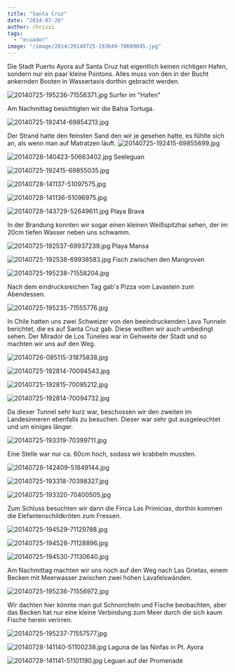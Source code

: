 ```yaml
---
title: "Santa Cruz"
date: "2014-07-28"
author: chrissi
tags: 
  - "ecuador"
image: "/image/2014/20140725-193649-70609045.jpg"
---
```


Die Stadt Puerto Ayora auf Santa Cruz hat eigentlich keinen richtigen Hafen, sondern nur ein paar kleine Pontons. Alles muss von den in der Bucht ankernden Booten in Wassertaxis dorthin gebracht werden.

![20140725-195236-71556371.jpg](images/20140725-195236-71556371.jpg) Surfer im "Hafen"

Am Nachmittag besichtigten wir die Bahia Tortuga.

![20140725-192414-69854213.jpg](images/20140725-192414-69854213.jpg)

Der Strand hatte den feinsten Sand den wir je gesehen hatte, es fühlte sich an, als wenn man auf Matratzen läuft. ![20140725-192415-69855699.jpg](images/20140725-192415-69855699.jpg)

![20140728-140423-50663402.jpg](images/20140728-140423-50663402.jpg) Seeleguan

![20140725-192415-69855035.jpg](images/20140725-192415-69855035.jpg)

![20140728-141137-51097575.jpg](images/20140728-141137-51097575.jpg)

![20140728-141136-51096975.jpg](images/20140728-141136-51096975.jpg)

![20140728-143729-52649611.jpg](images/20140728-143729-52649611.jpg) Playa Brava

In der Brandung konnten wir sogar einen kleinen Weißspitzhai sehen, der im 20cm tiefen Wasser neben uns schwamm.

![20140725-192537-69937239.jpg](images/20140725-192537-69937239.jpg) Playa Mansa

![20140725-192538-69938583.jpg](images/20140725-192538-69938583.jpg) Fisch zwischen den Mangroven

![20140725-195238-71558204.jpg](images/20140725-195238-71558204.jpg)

Nach dem eindrucksreichen Tag gab's Pizza vom Lavastein zum Abendessen.

![20140725-195235-71555776.jpg](images/20140725-195235-71555776.jpg)

In Chile hatten uns zwei Schweizer von den beeindruckenden Lava Tunneln berichtet, die es auf Santa Cruz gab. Diese wollten wir auch umbedingt sehen. Der Mirador de Los Túneles war in Gehweite der Stadt und so machten wir uns auf den Weg.

![20140726-085115-31875838.jpg](images/20140726-085115-31875838.jpg)

![20140725-192814-70094543.jpg](images/20140725-192814-70094543.jpg)

![20140725-192815-70095212.jpg](images/20140725-192815-70095212.jpg)

![20140725-192814-70094732.jpg](images/20140725-192814-70094732.jpg)

Da dieser Tunnel sehr kurz war, beschossen wir den zweiten im Landesinneren ebenfalls zu besuchen. Dieser war sehr gut ausgeleuchtet und um einiges länger.

![20140725-193319-70399711.jpg](images/20140725-193319-70399711.jpg)

Eine Stelle war nur ca. 60cm hoch, sodass wir krabbeln mussten.

![20140728-142409-51849144.jpg](images/20140728-142409-51849144.jpg)

![20140725-193318-70398327.jpg](images/20140725-193318-70398327.jpg)

![20140725-193320-70400505.jpg](images/20140725-193320-70400505.jpg)

Zum Schluss besuchten wir dann die Finca Las Primicias, dorthin kommen die Elefantenschildkröten zum Fressen.

![20140725-194529-71129788.jpg](images/20140725-194529-71129788.jpg)

![20140725-194528-71128896.jpg](images/20140725-194528-71128896.jpg)

![20140725-194530-71130640.jpg](images/20140725-194530-71130640.jpg)

Am Nachmittag machten wir uns noch auf den Weg nach Las Grietas, einem Becken mit Meerwasser zwischen zwei hohen Lavafelswänden.

![20140725-195236-71556972.jpg](images/20140725-195236-71556972.jpg)

Wir dachten hier könnte man gut Schnorcheln und Fische beobachten, aber das Becken hat nur eine kleine Verbindung zum Meer durch die sich kaum Fische herein verirren.

![20140725-195237-71557577.jpg](images/20140725-195237-71557577.jpg)

![20140728-141140-51100238.jpg](images/20140728-141140-51100238.jpg) Laguna de las Ninfas in Pt. Ayora

![20140728-141141-51101190.jpg](images/20140728-141141-51101190.jpg) Leguan auf der Promenade
